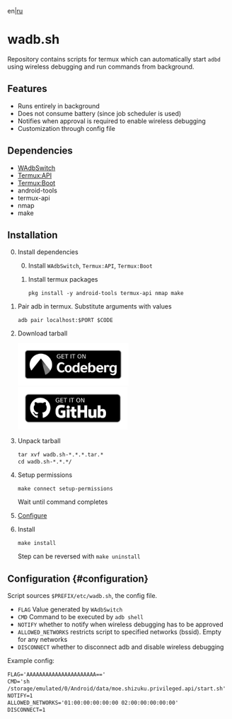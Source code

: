 <!--
    SPDX-FileCopyrightText: NONE

    SPDX-License-Identifier: Unlicense
-->
en|[ru](README.ru.md)

# wadb.sh

Repository contains scripts for termux which can automatically start `adbd` using wireless debugging and run commands from background.

## Features

- Runs entirely in background
- Does not consume battery (since job scheduler is used)
- Notifies when approval is required to enable wireless debugging
- Customization through config file

## Dependencies

- [WAdbSwitch](https://codeberg.org/kulakov444/WAdbSwitch)
- [Termux:API](https://wiki.termux.dev/wiki/Termux:API)
- [Termux:Boot](https://wiki.termux.dev/wiki/Termux:Boot)
- android-tools
- termux-api
- nmap
- make

## Installation

<ol start="0">
    <li>
        <p>Install dependencies</p>
        <ol start=0>
           <li>Install <code>WAdbSwitch</code>, <code>Termux:API</code>, <code>Termux:Boot</code></li>
            <li>
                <p>Install termux packages</p>
                <pre><code class="language-shell">pkg install -y android-tools termux-api nmap make</code></pre>
            </li>
        </ol>
    </li>
    <li>
        <p>Pair adb in termux. Substitute arguments with values</p>
        <pre><code class="language-shell">adb pair localhost:$PORT $CODE</code></pre>
    </li>
    <li>
        <p>Download tarball</p>
        <p>
            <a href="https://codeberg.org/kulakov444/wadb.sh/releases"><img src="badges/get-it-on-codeberg.png" alt="Get it on Codeberg" height="96"></a>
            <a href="https://github.com/kulakov444/wadb.sh/releases"><img src="badges/get-it-on-github.png" alt="Get it on GitHub" height="96"></a>
        </p>
    </li>
    <li>
        <p>Unpack tarball</p>
        <pre><code class="language-shell">tar xvf wadb.sh-*.*.*.tar.*
cd wadb.sh-*.*.*/</code></pre>
    </li>
    <li>
        <p>Setup permissions</p>
        <pre><code class="language-shell">make connect setup-permissions</code></pre>
        <p>Wait until command completes</p>
    </li>
    <li><a href="#configuration">Configure</a></li>
    <li>
        <p>Install</p>
        <pre><code class="language-shell">make install</code></pre>
        <p>Step can be reversed with <code class="language-shell">make uninstall</code></p>
    </li>
</ol>

## Configuration {#configuration}

Script sources `$PREFIX/etc/wadb.sh`, the config file.

- `FLAG` Value generated by `WAdbSwitch`
- `CMD` Command to be executed by `adb shell`
- `NOTIFY` whether to notify when wireless debugging has to be approved
- `ALLOWED_NETWORKS` restricts script to specified networks (bssid). Empty for any networks
- `DISCONNECT` whether to disconnect adb and disable wireless debugging

Example config:

```shell
FLAG='AAAAAAAAAAAAAAAAAAAAAA=='
CMD='sh /storage/emulated/0/Android/data/moe.shizuku.privileged.api/start.sh'
NOTIFY=1
ALLOWED_NETWORKS='01:00:00:00:00:00 02:00:00:00:00:00'
DISCONNECT=1
```
